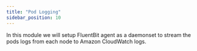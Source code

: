 ```yaml
---
title: "Pod Logging"
sidebar_position: 10
---
```


In this module we will setup FluentBit agent as a daemonset to stream the pods logs from each node to Amazon CloudWatch logs.

